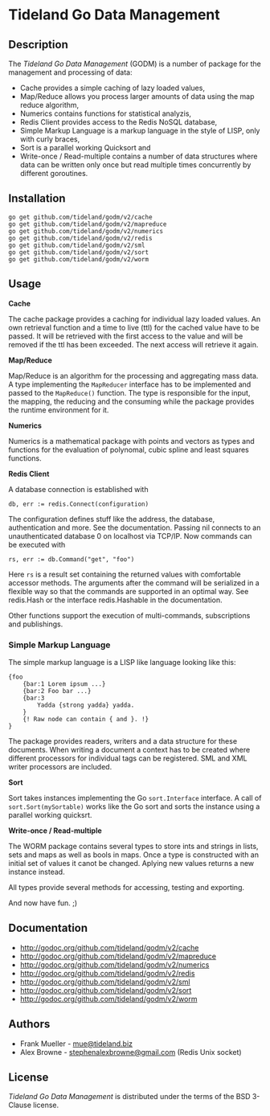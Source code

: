Tideland Go Data Management
===========================

Description
-----------

The *Tideland Go Data Management* (GODM) is a number of package for the
management and processing of data:

- Cache provides a simple caching of lazy loaded values,
- Map/Reduce allows you process larger amounts of data using the
  map reduce algorithm,
- Numerics contains functions for statistical analyzis,
- Redis Client provides access to the Redis NoSQL database,
- Simple Markup Language is a markup language in the style of LISP,
  only with curly braces,
- Sort is a parallel working Quicksort and
- Write-once / Read-multiple contains a number of data structures where
  data can be written only once but read multiple times concurrently
  by different goroutines.

Installation
------------

    go get github.com/tideland/godm/v2/cache
    go get github.com/tideland/godm/v2/mapreduce
    go get github.com/tideland/godm/v2/numerics
    go get github.com/tideland/godm/v2/redis
    go get github.com/tideland/godm/v2/sml
    go get github.com/tideland/godm/v2/sort
    go get github.com/tideland/godm/v2/worm

Usage
-----

**Cache**

The cache package provides a caching for individual lazy loaded values.
An own retrieval function and a time to live (ttl) for the cached value
have to be passed. It will be retrieved with the first access to the
value and will be removed if the ttl has been exceeded. The next access
will retrieve it again.

**Map/Reduce**

Map/Reduce is an algorithm for the processing and aggregating mass data.
A type implementing the `MapReducer` interface has to be implemented and
passed to the `MapReduce()` function. The type is responsible for the
input, the mapping, the reducing and the consuming while the package
provides the runtime environment for it.

**Numerics**

Numerics is a mathematical package with points and vectors as types and
functions for the evaluation of polynomal, cubic spline and least squares
functions.

**Redis Client**

A database connection is established with

    db, err := redis.Connect(configuration)

The configuration defines stuff like the address, the database,
authentication and more. See the documentation. Passing nil connects to
an unauthenticated database 0 on localhost via TCP/IP. Now commands can
be executed with

    rs, err := db.Command("get", "foo")

Here `rs` is a result set containing the returned values with comfortable
accessor methods. The arguments after the command will be serialized in a
flexible way so that the commands are supported in an optimal way. See
redis.Hash or the interface redis.Hashable in the documentation.

Other functions support the execution of multi-commands, subscriptions
and publishings.

### Simple Markup Language

The simple markup language is a LISP like language looking like this:

    {foo
        {bar:1 Lorem ipsum ...}
        {bar:2 Foo bar ...}
        {bar:3
            Yadda {strong yadda} yadda.
        }
        {! Raw node can contain { and }. !}
    }

The package provides readers, writers and a data structure for these
documents. When writing a document a context has to be created where
different processors for individual tags can be registered. SML and XML
writer processors are included.

**Sort**

Sort takes instances implementing the Go `sort.Interface` interface. A call
of `sort.Sort(mySortable)` works like the Go sort and sorts the instance
using a parallel working quicksrt.

**Write-once / Read-multiple**

The WORM package contains several types to store ints and strings in lists,
sets and maps as well as bools in maps. Once a type is constructed with an
initial set of values it canot be changed. Aplying new values returns a
new instance instead.

All types provide several methods for accessing, testing and exporting.

And now have fun. ;)

Documentation
-------------

- http://godoc.org/github.com/tideland/godm/v2/cache
- http://godoc.org/github.com/tideland/godm/v2/mapreduce
- http://godoc.org/github.com/tideland/godm/v2/numerics
- http://godoc.org/github.com/tideland/godm/v2/redis
- http://godoc.org/github.com/tideland/godm/v2/sml
- http://godoc.org/github.com/tideland/godm/v2/sort
- http://godoc.org/github.com/tideland/godm/v2/worm

Authors
-------

- Frank Mueller - <mue@tideland.biz>
- Alex Browne - <stephenalexbrowne@gmail.com> (Redis Unix socket)

License
-------

*Tideland Go Data Management* is distributed under the terms of the BSD 3-Clause license.
